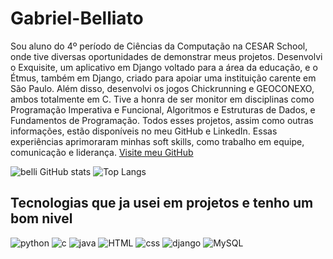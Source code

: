 # Gabriel-Belliato
Sou aluno do 4º período de Ciências da Computação na CESAR School, onde tive diversas oportunidades de demonstrar meus projetos. Desenvolvi o Exquisite, um aplicativo em Django voltado para a área da educação, e o Étmus, também em Django, criado para apoiar uma instituição carente em São Paulo. Além disso, desenvolvi os jogos Chickrunning e GEOCONEXO, ambos totalmente em C. Tive a honra de ser monitor em disciplinas como Programação Imperativa e Funcional, Algoritmos e Estruturas de Dados, e Fundamentos de Programação. Todos esses projetos, assim como outras informações, estão disponíveis no meu GitHub e LinkedIn. Essas experiências aprimoraram minhas soft skills, como trabalho em equipe, comunicação e liderança.
 <a href="https://github.com/belli5">Visite meu GitHub</a>

 ![belli GitHub stats](https://github-readme-stats.vercel.app/api?username=belli5&show_icons=true&theme=onedark)
 ![Top Langs](https://github-readme-stats.vercel.app/api/top-langs/?username=belli5&layout=compact)
## Tecnologias que ja usei em projetos e tenho um bom nivel
 ![python](https://img.shields.io/badge/Python-3776AB?style=for-the-badge&logo=python&logoColor=white)
 ![c](https://img.shields.io/badge/C-00599C?style=for-the-badge&logo=c&logoColor=white)
 ![java](https://img.shields.io/badge/Java-ED8B00?style=for-the-badge&logo=openjdk&logoColor=white)
 ![HTML](https://img.shields.io/badge/HTML5-E34F26?style=for-the-badge&logo=html5&logoColor=white)
 ![css](https://img.shields.io/badge/CSS3-1572B6?style=for-the-badge&logo=css3&logoColor=white)
 ![django](https://img.shields.io/badge/Django-092E20?style=for-the-badge&logo=django&logoColor=white)
 ![MySQL](https://img.shields.io/badge/MySQL-00000F?style=for-the-badge&logo=mysql&logoColor=white)
